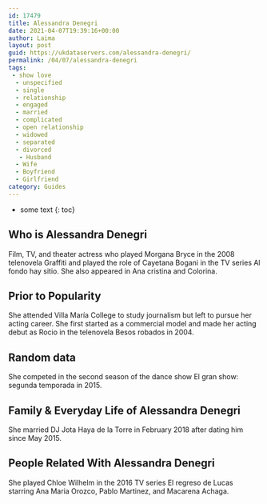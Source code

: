 ```yaml
---
id: 17479
title: Alessandra Denegri
date: 2021-04-07T19:39:16+00:00
author: Laima
layout: post
guid: https://ukdataservers.com/alessandra-denegri/
permalink: /04/07/alessandra-denegri
tags:
 - show love
  - unspecified
  - single
  - relationship
  - engaged
  - married
  - complicated
  - open relationship
  - widowed
  - separated
  - divorced
   - Husband
  - Wife
  - Boyfriend
  - Girlfriend
category: Guides
---
```


* some text
{: toc}


## Who is Alessandra Denegri
                  
                  
                  
Film, TV, and theater actress who played Morgana Bryce in the 2008 telenovela Graffiti and played the role of Cayetana Bogani in the TV series Al fondo hay sitio. She also appeared in Ana cristina and Colorina.
                  
              
            
              
            
                
                
                
## Prior to Popularity
                  
                  
                  
She attended Villa María College to study journalism but left to pursue her acting career. She first started as a commercial model and made her acting debut as Rocio in the telenovela Besos robados in 2004.
                  
              
            
              
            
                
                
                
## Random data
                  
                  
                  
She competed in the second season of the dance show El gran show: segunda temporada in 2015.
                  
              
            
              
            
                
                
                
## Family & Everyday Life of Alessandra Denegri
                  
                  
                  
She married DJ Jota Haya de la Torre in February 2018 after dating him since May 2015.
                  
              
            
              
            
                
                
                
## People Related With Alessandra Denegri
                  
                  
                  
She played Chloe Wilhelm in the 2016 TV series El regreso de Lucas starring Ana Maria Orozco, Pablo Martinez, and Macarena Achaga.
                  
              
            
              
            
                
              
            
              
              
            
            
              
            
          
          
          